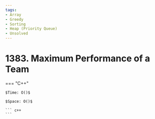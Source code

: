 ```yaml
---
tags:
- Array
- Greedy
- Sorting
- Heap (Priority Queue)
- Unsolved
---
```



# 1383. Maximum Performance of a Team

=== "C++"

    $Time: O()$

    $Space: O()$

    ``` c++
    ```